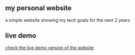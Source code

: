 ## my personal website
a simple website showing my tech goals for the next 2 years
## live demo
[check the live demo version of the website](#link)
